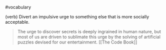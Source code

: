 #vocabulary

(verb)
Divert an impulsive urge to something else that is more socially acceptable.

> The urge to discover secrets is deeply ingrained in human nature, but most of us are driven to sublimate this urge by the solving of artificial puzzles devised for our entertainment. 
> [[The Code Book]]


